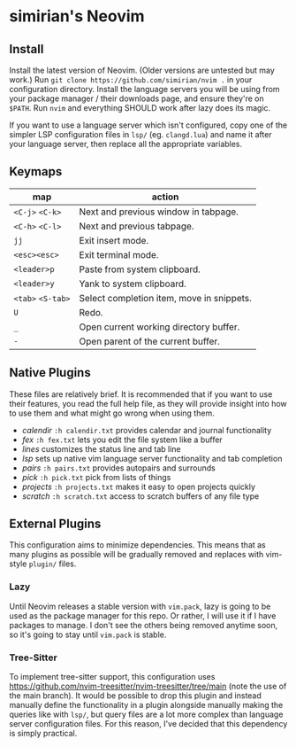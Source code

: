 # simirian's Neovim

## Install

Install the latest version of Neovim. (Older versions are untested but may
work.) Run `git clone https://github.com/simirian/nvim .` in your configuration
directory. Install the language servers you will be using from your package
manager / their downloads page, and ensure they're on `$PATH`. Run `nvim` and
everything SHOULD work after lazy does its magic.

If you want to use a language server which isn't configured, copy one of the
simpler LSP configuration files in `lsp/` (eg. `clangd.lua`) and name it after
your language server, then replace all the appropriate variables.

## Keymaps

| map                | action                                    |
| ------------------ | ----------------------------------------- |
| `<C-j>` `<C-k>`    | Next and previous window in tabpage.      |
| `<C-h>` `<C-l>`    | Next and previous tabpage.                |
| `jj`               | Exit insert mode.                         |
| `<esc><esc>`       | Exit terminal mode.                       |
| `<leader>p`        | Paste from system clipboard.              |
| `<leader>y`        | Yank to system clipboard.                 |
| `<tab>` `<S-tab>`  | Select completion item, move in snippets. |
| `U`                | Redo.                                     |
| `_`                | Open current working directory buffer.    |
| `-`                | Open parent of the current buffer.        |

## Native Plugins

These files are relatively brief. It is recommended that if you want to use
their features, you read the full help file, as they will provide insight into
how to use them and what might go wrong when using them.

- *calendir* `:h calendir.txt` provides calendar and journal functionality
- *fex* `:h fex.txt` lets you edit the file system like a buffer
- *lines* customizes the status line and tab line
- *lsp* sets up native vim language server functionality and tab completion
- *pairs* `:h pairs.txt` provides autopairs and surrounds
- *pick* `:h pick.txt` pick from lists of things
- *projects* `:h projects.txt` makes it easy to open projects quickly
- *scratch* `:h scratch.txt` access to scratch buffers of any file type

## External Plugins

This configuration aims to minimize dependencies. This means that as many
plugins as possible will be gradually removed and replaces with vim-style
`plugin/` files.

### Lazy

Until Neovim releases a stable version with `vim.pack`, lazy is going to be used
as the package manager for this repo. Or rather, I will use it if I have
packages to manage. I don't see the others being removed anytime soon, so it's
going to stay until `vim.pack` is stable.

### Tree-Sitter

To implement tree-sitter support, this configuration uses
https://github.com/nvim-treesitter/nvim-treesitter/tree/main (note the use of
the main branch). It would be possible to drop this plugin and instead manually
define the functionality in a plugin alongside manually making the queries like
with `lsp/`, but query files are a lot more complex than language server
configuration files. For this reason, I've decided that this dependency is
simply practical.
